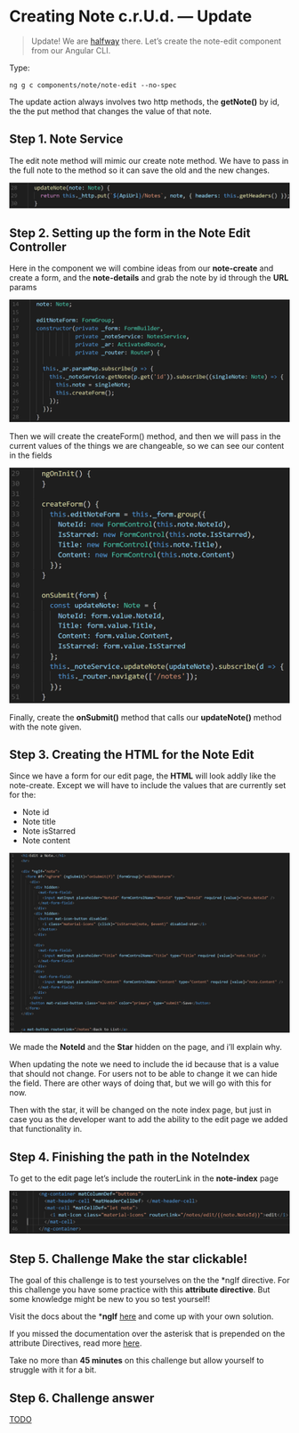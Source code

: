 # Creating Note c.r.U.d. — Update 

> Update! We are [halfway](https://media.giphy.com/media/E4fUN2Qk1Af5u/200.gif) there. Let’s create the note-edit component from our Angular CLI. 

Type:
```shell
ng g c components/note/note-edit --no-spec
```

The update action always involves two http methods, the **getNote()** by id, the the put method that changes the value of that note. 

## Step 1. Note Service 

The edit note method will mimic our create note method. We have to pass in the full note to the method so it can save the old and the new changes. 

![alt text](./images/0.013/00.PNG "Logo Title Text 1")

## Step 2. Setting up the form in the Note Edit Controller

Here in the component we will combine ideas from our **note-create** and create a form, and the **note-details** and grab the note by id through the **URL** params

![alt text](./images/0.013/01.PNG "Logo Title Text 1")

Then we will create the createForm() method, and then we will pass in the current values of the things we are changeable, so we can see our content in the fields 

![alt text](./images/0.013/02.PNG "Logo Title Text 1")

Finally, create the **onSubmit()** method that calls our **updateNote()** method with the note given.

## Step 3. Creating the HTML for the Note Edit

Since we have a form for our edit page, the **HTML** will look addly like the note-create. Except we will have to include the values that are currently set for the:

- Note id 
- Note title 
- Note isStarred 
- Note content

![alt text](./images/0.013/03.PNG "Logo Title Text 1")

We made the **NoteId** and the **Star** hidden on the page, and i’ll explain why.

When updating the note we need to include the id because that is a value that should not change. For users not to be able to change it we can hide the field. There are other ways of doing that, but we will go with this for now. 

Then with the star, it will be changed on the note index page, but just in case you as the developer want to add the ability to the edit page we added that functionality in. 

## Step 4. Finishing the path in the NoteIndex

To get to the edit page let’s include the routerLink in the **note-index** page

![alt text](./images/0.013/04.PNG "Logo Title Text 1")


## Step 5. Challenge Make the star clickable!

The goal of this challenge is to test yourselves on the the *ngIf directive. For this challenge you have some practice with this **attribute directive**. But some knowledge might be new to you so test yourself!

Visit the docs about the ***ngIf** [here](https://angular.io/guide/template-syntax#ngif) and come up with your own solution. 

If you missed the documentation over the asterisk that is prepended on the attribute Directives, read more [here](https://angular.io/guide/structural-directives#prefer-the-asterisk--syntax).
 

Take no more than **45 minutes** on this challenge but allow yourself to struggle with it for a bit. 

## Step 6. Challenge answer

[TODO](https://media1.giphy.com/media/3o6fIUOohyg4yegu1G/giphy.gif)